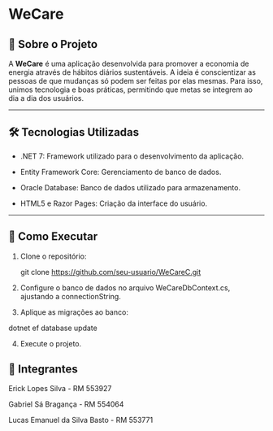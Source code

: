 <h1>WeCare</h1>


<h2>📖 Sobre o Projeto</h2>


A <strong>WeCare</strong> é uma aplicação desenvolvida para promover a economia de energia através de hábitos diários sustentáveis. A ideia é conscientizar as pessoas de que mudanças só podem ser feitas por elas mesmas. Para isso, unimos tecnologia e boas práticas, permitindo que metas se integrem ao dia a dia dos usuários.

---

<h2>🛠️ Tecnologias Utilizadas</h2>

- .NET 7: Framework utilizado para o desenvolvimento da aplicação.
  
- Entity Framework Core: Gerenciamento de banco de dados.
  
- Oracle Database: Banco de dados utilizado para armazenamento.
  
- HTML5 e Razor Pages: Criação da interface do usuário.

---

<h2>🚀 Como Executar</h2>


1. Clone o repositório:

   
   git clone https://github.com/seu-usuario/WeCareC.git


2. Configure o banco de dados no arquivo WeCareDbContext.cs, ajustando a connectionString.


3. Aplique as migrações ao banco:

dotnet ef database update


4. Execute o projeto.
 
<h2>👥 Integrantes</h2>


Erick Lopes Silva - RM 553927

Gabriel Sá Bragança - RM 554064

Lucas Emanuel da Silva Basto - RM 553771
 
